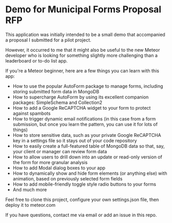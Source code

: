 # Demo for Municipal Forms Proposal RFP

This application was initially intended to be a small demo that accompanied a proposal I submitted for a pilot project.

However, it occurred to me that it might also be useful to the new Meteor developer who is looking for something slightly more
challenging than a leaderboard or to-do list app.

If you're a Meteor beginner, here are a few things you can learn with this app:

- How to use the popular AutoForm package to manage forms, including storing submitted form data in MongoDB
- How to supercharge AutoForm by using its excellent companion packages: SimpleSchema and Collection2
- How to add a Google ReCAPTCHA widget to your form to protect against spambots
- How to trigger dynamic email notifications (in this case from a form submission, but once you learn the pattern, you can use it for lots of things)
- How to store sensitive data, such as your private Google ReCAPTCHA key in a settings file so it stays out of your code repository
- How to easily create a full-featured table of MongoDB data so that, say, your client or manager can review form data
- How to allow users to drill down into an update or read-only version of the form for more granular analysis
- How to add Modal dialog boxes to your app
- How to dynamically show and hide form elements (or anything else) with animation, based on previously selected form fields
- How to add mobile-friendly toggle style radio buttons to your forms
- And much more

Feel free to clone this project, configure your own settings.json file, then deploy it to meteor.com

If you have questions, contact me via email or add an issue in this repo.
